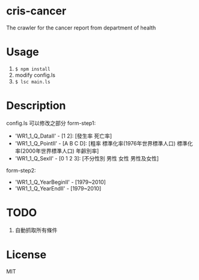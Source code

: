 cris-cancer
==========

The crawler for the cancer report from department of health

Usage
==========

1. `$ npm install`
2. modify config.ls
3. `$ lsc main.ls`

Description
===========
config.ls 可以修改之部分
form-step1:
  * 'WR1_1_Q_DataII' - [1 2]: [發生率 死亡率]
  * 'WR1_1_Q_PointII' - [A B C D]: [粗率 標準化率(1976年世界標準人口) 標準化率(2000年世界標準人口) 年齡別率]
  * 'WR1_1_Q_SexII' - [0 1 2 3]: [不分性別 男性 女性 男性及女性]

form-step2:
  * 'WR1_1_Q_YearBeginII' - [1979~2010]
  * 'WR1_1_Q_YearEndII' - [1979~2010]

TODO
===========
1. 自動抓取所有條件

License
==========
MIT